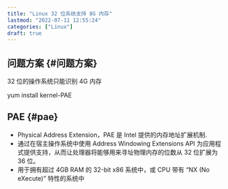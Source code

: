 ```yaml
---
title: "Linux 32 位系统支持 8G 内存"
lastmod: "2022-07-11 12:55:24"
categories: ["Linux"]
draft: true
---
```


## 问题方案 {#问题方案}

32 位的操作系统只能识别 4G 内存

yum install kernel-PAE


## PAE {#pae}

-   Physical Address Extension，PAE 是 Intel 提供的内存地址扩展机制.
-   通过在宿主操作系统中使用 Address Windowing Extensions API 为应用程式提供支持，从而让处理器将能够用来寻址物理内存的位数从 32 位扩展为 36 位。
-   用于拥有超过 4GB RAM 的 32-bit x86 系统中，或 CPU 带有 “NX (No eXecute)” 特性的系统中